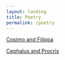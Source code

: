 ```yaml
---
layout: landing
title: Poetry
permalink: /poetry
---
```


[Cosimo and Filippa](/cosimo-and-filippa.html)

[Cephalus and Procris](/cephalus-and-procris.html)